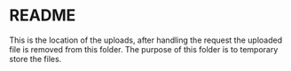 # README

This is the location of the uploads, after handling the request the uploaded file is removed from this folder. The purpose of this folder is to temporary store the files.
